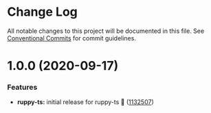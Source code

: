 # Change Log

All notable changes to this project will be documented in this file.
See [Conventional Commits](https://conventionalcommits.org) for commit guidelines.

# 1.0.0 (2020-09-17)

### Features

- **ruppy-ts:** initial release for ruppy-ts 🚀 ([1132507](https://github.com/Ruppyio/eslint-configs/commit/1132507aafb4c374007077848eefbfca47d6aeb2))
